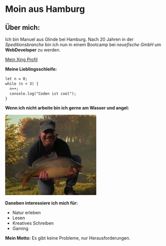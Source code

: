 # Moin aus Hamburg

## Über mich:
Ich bin Manuel aus Glinde bei Hamburg. Nach 20 Jahren in der _Speditionsbranche_ bin ich nun in einem Bootcamp bei _neuefische GmbH_ um **WebDeveloper** zu werden.

[Mein Xing Profil](https://www.xing.com/profile/Manuel_Verweyen/)

**Meine Lieblingsschleife:**
````
let n = 0;
while (n < 3) {
  n++;
  console.log("Coden ist cool");
}
````

**Wenn ich nicht arbeite bin ich gerne am Wasser und angel:**

![Manuel](./manuel.jpg)

**Daneben interessiere ich mich für:**
- Natur erleben
- Lesen
- Kreatives Schreiben
- Gaming

**Mein Motto:**
Es gibt keine Probleme, nur Herausforderungen.